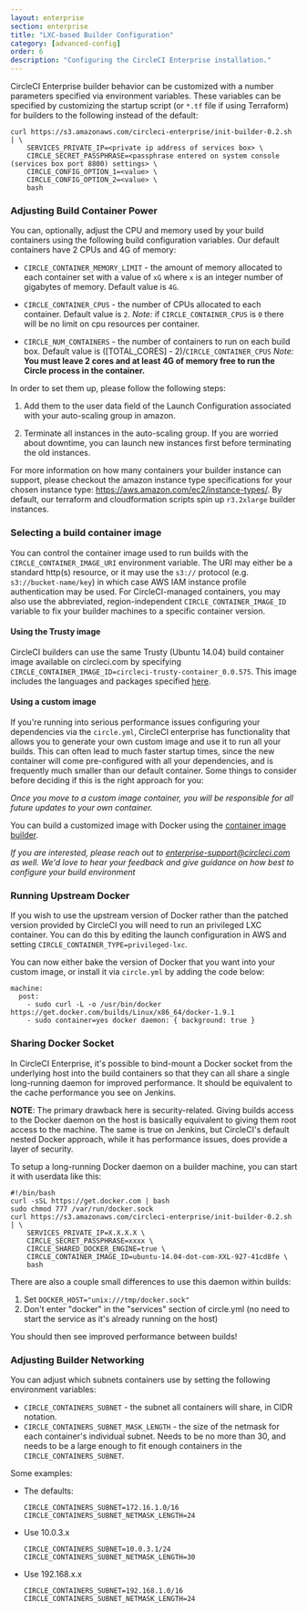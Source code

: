 ```yaml
---
layout: enterprise
section: enterprise
title: "LXC-based Builder Configuration"
category: [advanced-config]
order: 6
description: "Configuring the CircleCI Enterprise installation."
---
```


CircleCI Enterprise builder behavior can be customized with a number parameters specified via environment variables. These variables can be specified by customizing the startup script (or `*.tf` file if using Terraform) for builders to the following instead of the default:

```
curl https://s3.amazonaws.com/circleci-enterprise/init-builder-0.2.sh | \
    SERVICES_PRIVATE_IP=<private ip address of services box> \
    CIRCLE_SECRET_PASSPHRASE=<passphrase entered on system console (services box port 8800) settings> \
    CIRCLE_CONFIG_OPTION_1=<value> \
    CIRCLE_CONFIG_OPTION_2=<value> \
    bash
```

### Adjusting Build Container Power

You can, optionally, adjust the CPU and memory used by your build containers using the following build configuration variables. Our default containers have 2 CPUs and 4G of memory:

* `CIRCLE_CONTAINER_MEMORY_LIMIT` - the amount of memory allocated to each container set with a value of `xG` where `x` is an integer number of gigabytes of memory.
Default value is `4G`.

* `CIRCLE_CONTAINER_CPUS` - the number of CPUs allocated to each container.
Default value is `2`.
*Note:* if `CIRCLE_CONTAINER_CPUS` is `0` there will be no limit on cpu resources per container.

* `CIRCLE_NUM_CONTAINERS` - the number of containers to run on each build box.
Default value is ([TOTAL_CORES] - 2)/`CIRCLE_CONTAINER_CPUS`
*Note:* **You must leave 2 cores and at least 4G of memory free to run the Circle process in the container.**


In order to set them up, please follow the following steps:

1. Add them to the user data field of the Launch Configuration associated with your auto-scaling group in amazon.

2. Terminate all instances in the auto-scaling group. If you are worried about downtime, you can launch new instances first before terminating the old instances.

For more information on how many containers your builder instance can support, please checkout the amazon instance type specifications for your chosen instance type: <https://aws.amazon.com/ec2/instance-types/>. By default, our terraform and cloudformation scripts spin up `r3.2xlarge` builder instances.

### Selecting a build container image

You can control the container image used to run builds with the `CIRCLE_CONTAINER_IMAGE_URI` environment variable. The URI may either be a standard http(s) resource, or it may use the `s3://` protocol (e.g. `s3://bucket-name/key`) in which case AWS IAM instance profile authentication may be used. For CircleCI-managed containers, you may also use the abbreviated, region-independent `CIRCLE_CONTAINER_IMAGE_ID` variable to fix your builder machines to a specific container version.

#### Using the Trusty image

CircleCI builders can use the same Trusty (Ubuntu 14.04) build container image available on circleci.com by specifying `CIRCLE_CONTAINER_IMAGE_ID=circleci-trusty-container_0.0.575`. This image includes the languages and packages specified [here](https://circle-artifacts.com/gh/circleci/image-builder/575/artifacts/0/tmp/circle-artifacts.RbPnATN/versions.json).

#### Using a custom image

If you're running into serious performance issues configuring your dependencies via the `circle.yml`, CircleCI enterprise has functionality that allows you to generate your own custom image and use it to run all your builds. This can often lead to much faster startup times, since the new container will come pre-configured with all your dependencies, and is frequently much smaller than our default container. Some things to consider before deciding if this is the right approach for you:

_Once you move to a custom image container, you will be responsible for all future updates to your own container._

You can build a customized image with Docker using the [container image builder](https://github.com/circleci/image-builder).

_If you are interested, please reach out to <enterprise-support@circleci.com> as well.  We'd love to hear your feedback and give guidance on how best to configure your build environment_

### Running Upstream Docker

If you wish to use the upstream version of Docker rather than the patched version provided by CircleCI you will need to run an privileged LXC container. You can do this by editing the launch configuration in AWS and setting `CIRCLE_CONTAINER_TYPE=privileged-lxc`.

You can now either bake the version of Docker that you want into your custom image, or install it via `circle.yml` by adding the code below:


```
machine:
  post:
    - sudo curl -L -o /usr/bin/docker https://get.docker.com/builds/Linux/x86_64/docker-1.9.1
    - sudo container=yes docker daemon: { background: true }
```

### Sharing Docker Socket

In CircleCI Enterprise, it's possible to bind-mount a Docker socket from the underlying host into the build containers so that they can all share a single long-running daemon for improved performance. It should be equivalent to the cache performance you see on Jenkins.

**NOTE**: The primary drawback here is security-related. Giving builds access to the Docker daemon on the host is basically equivalent to giving them root access to the machine. The same is true on Jenkins, but CircleCI's default nested Docker approach, while it has performance issues, does provide a layer of security.

To setup a long-running Docker daemon on a builder machine, you can start it with userdata like this:

```
#!/bin/bash
curl -sSL https://get.docker.com | bash
sudo chmod 777 /var/run/docker.sock
curl https://s3.amazonaws.com/circleci-enterprise/init-builder-0.2.sh | \
    SERVICES_PRIVATE_IP=X.X.X.X \
    CIRCLE_SECRET_PASSPHRASE=xxxx \
    CIRCLE_SHARED_DOCKER_ENGINE=true \
    CIRCLE_CONTAINER_IMAGE_ID=ubuntu-14.04-dot-com-XXL-927-41cd8fe \
    bash
```

There are also a couple small differences to use this daemon within builds:

1. Set `DOCKER_HOST="unix:///tmp/docker.sock"`
2. Don't enter "docker" in the "services" section of circle.yml (no need to start the service as it's already running on the host)

You should then see improved performance between builds!


### Adjusting Builder Networking

You can adjust which subnets containers use by setting the following environment variables:

* `CIRCLE_CONTAINERS_SUBNET` - the subnet all containers will share, in CIDR notation.
* `CIRCLE_CONTAINERS_SUBNET_MASK_LENGTH` - the size of the netmask for
  each container's individual subnet. Needs to be no more than 30, and needs to be a large
  enough to fit enough containers in the `CIRCLE_CONTAINERS_SUBNET`.

Some examples:

* The defaults:
  ```
  CIRCLE_CONTAINERS_SUBNET=172.16.1.0/16
  CIRCLE_CONTAINERS_SUBNET_NETMASK_LENGTH=24
  ```

* Use 10.0.3.x
  ```
  CIRCLE_CONTAINERS_SUBNET=10.0.3.1/24
  CIRCLE_CONTAINERS_SUBNET_NETMASK_LENGTH=30
  ```

* Use 192.168.x.x
  ```
  CIRCLE_CONTAINERS_SUBNET=192.168.1.0/16
  CIRCLE_CONTAINERS_SUBNET_NETMASK_LENGTH=24
  ```
